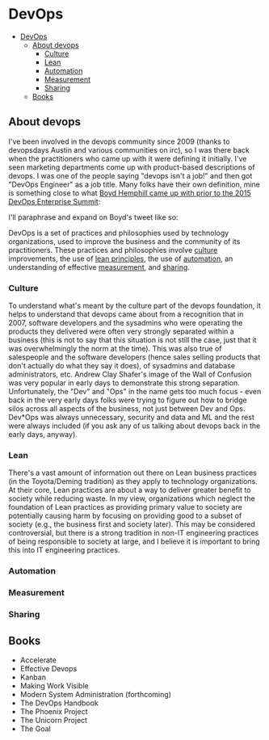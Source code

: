 # DevOps

<!--ts-->
* [DevOps](devops.md#devops)
   * [About devops](devops.md#about-devops)
      * [Culture](devops.md#culture)
      * [Lean](devops.md#lean)
      * [Automation](devops.md#automation)
      * [Measurement](devops.md#measurement)
      * [Sharing](devops.md#sharing)
   * [Books](devops.md#books)

<!-- Added by: runner, at: Thu Nov 18 19:16:12 UTC 2021 -->

<!--te-->

## About devops

I've been involved in the devops community since 2009 (thanks to devopsdays Austin and various communities on irc), so I was there back when the practitioners who came up with it were defining it initially. I've seen marketing departments come up with product-based descriptions of devops. I was one of the people saying "devops isn't a job!" and then got "DevOps Engineer" as a job title. Many folks have their own definition, mine is something close to what [Boyd Hemphill came up with prior to the 2015 DevOps Enterprise Summit](https://twitter.com/behemphi/status/616321184863551488): 

I'll paraphrase and expand on Boyd's tweet like so:

DevOps is a set of practices and philosophies used by technology organizations, used to improve the business and the community of its practitioners.
These practices and philosophies involve [culture](#culture) improvements, the use of [lean principles](#lean), the use of [automation](#automation), an understanding of effective [measurement](#measurement), and [sharing](#sharing).

### Culture

To understand what's meant by the culture part of the devops foundation, it helps to understand that devops came about from a recognition that in 2007, software developers and the sysadmins who were operating the products they delivered were often very strongly separated within a business (this is not to say that this situation is not still the case, just that it was overwhelmingly the norm at the time). This was also true of salespeople and the software developers (hence sales selling products that don't actually do what they say it does), of sysadmins and database administrators, etc. Andrew Clay Shafer's image of the Wall of Confusion was very popular in early days to demonstrate this strong separation. Unfortunately, the "Dev" and "Ops" in the name gets too much focus - even back in the very early days folks were trying to figure out how to bridge silos across all aspects of the business, not just between Dev and Ops. Dev*Ops was always unnecessary, security and data and ML and the rest were always included (if you ask any of us talking about devops back in the early days, anyway).

### Lean

There's a vast amount of information out there on Lean business practices (in the Toyota/Deming tradition) as they apply to technology organizations. At their core, Lean practices are about a way to deliver greater benefit to society while reducing waste. In my view, organizations which neglect the foundation of Lean practices as providing primary value to society are potentially causing harm by focusing on providing good to a subset of society (e.g., the business first and society later). This may be considered controversial, but there is a strong tradition in non-IT engineering practices of being responsible to society at large, and I believe it is important to bring this into IT engineering practices.

### Automation

### Measurement

### Sharing

## Books

* Accelerate
* Effective Devops
* Kanban
* Making Work Visible
* Modern System Administration (forthcoming)
* The DevOps Handbook
* The Phoenix Project
* The Unicorn Project
* The Goal
